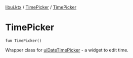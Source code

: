 [libui.ktx](../README.md) / [TimePicker](README.md) / [TimePicker](-time-picker.md)

# TimePicker

`fun TimePicker()`

Wrapper class for [uiDateTimePicker](../../libui/ui-date-time-picker.md) - a widget to edit time.
